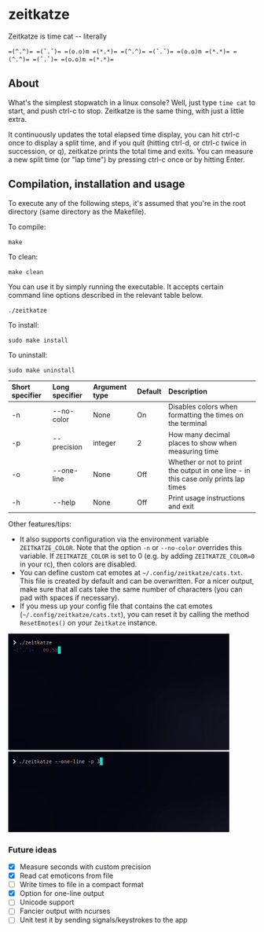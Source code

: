 zeitkatze
=========

Zeitkatze is time cat -- literally
```
=(^.^)= =(ˇ.ˇ)= =(o.o)m =(*.*)= =(^.^)= =(ˇ.ˇ)= =(o.o)m =(*.*)= =(^.^)= =(ˇ.ˇ)= =(o.o)m =(*.*)=
```

## About
What's the simplest stopwatch in a linux console?
Well, just type `time cat` to start, and push ctrl-c to stop.
Zeitkatze is the same thing, with just a little extra.

It continuously updates the total elapsed time display, you can hit ctrl-c once to display a split time,
and if you quit (hitting ctrl-d, or ctrl-c twice in succession, or q), zeitkatze prints the total time and
exits. You can measure a new split time (or "lap time") by pressing ctrl-c once or by hitting Enter.


## Compilation, installation and usage
To execute any of the following steps,
it's assumed that you're in the root directory (same directory as the Makefile).  

To compile:
```
make
```
To clean:
```
make clean
```
You can use it by simply running the executable.
It accepts certain command line options described in the relevant table below.
```
./zeitkatze
```
To install:
```
sudo make install
```
To uninstall:
```
sudo make uninstall
```

| Short specifier | Long specifier            | Argument type | Default | Description                                                                              |
|:--------------- |:--------------------------|:--------------|:--------|:-----------------------------------------------------------------------------------------|
| -n              | --no-color                |  None         | On      |Disables colors when formatting the times on the terminal                                 |   
| -p              | --precision               |  integer      | 2       |How many decimal places to show when measuring time                                       | 
| -o              | --one-line                |  None         | Off     |Whether or not to print the output in one line - in this case only prints lap times       | 
| -h              | --help                    |  None         | Off     |Print usage instructions and exit                                                         | 

Other features/tips:
* It also supports configuration via the environment variable `ZEITKATZE_COLOR`. Note that the option `-n` or `--no-color` overrides this variable. If `ZEITKATZE_COLOR` is set to 0 (e.g. by adding `ZEITKATZE_COLOR=0` in your rc), then colors are disabled.
* You can define custom cat emotes at `~/.config/zeitkatze/cats.txt`. This file is created by default and can be overwritten. For a nicer output, make sure that all cats take the same number of characters (you can pad with spaces if necessary).
* If you mess up your config file that contains the cat emotes (`~/.config/zeitkatze/cats.txt`), you can reset it by calling the method `ResetEmotes()` on your `Zeitkatze` instance.

<p float="left">
    <img src="https://raw.githubusercontent.com/leonmavr/zeitkatze/master/assets/demo.gif" width="450" />
    <img src="https://raw.githubusercontent.com/leonmavr/zeitkatze/master/assets/demo_one_line.gif" width="450" />
</p>

### Future ideas
- [x] Measure seconds with custom precision
- [x] Read cat emoticons from file
- [ ] Write times to file in a compact format
- [x] Option for one-line output
- [ ] Unicode support
- [ ] Fancier output with ncurses
- [ ] Unit test it by sending signals/keystrokes to the app
